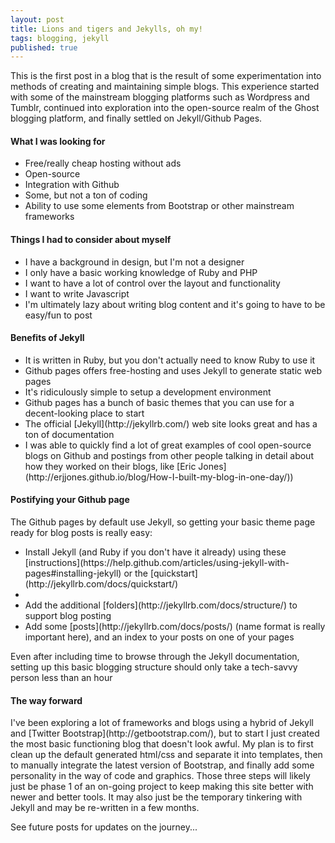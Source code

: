 ```yaml
---
layout: post
title: Lions and tigers and Jekylls, oh my!
tags: blogging, jekyll
published: true
---
```


<p>This is the first post in a blog that is the result of some experimentation into methods of creating and maintaining simple blogs. This experience started with some of the mainstream blogging platforms such as Wordpress and Tumblr, continued into exploration into the open-source realm of the Ghost blogging platform, and finally settled on Jekyll/Github Pages.</p>

<h4> What I was looking for </h4>

<ul>
  <li>Free/really cheap hosting without ads</li>
  <li>Open-source</li>
  <li>Integration with Github</li>
  <li>Some, but not a ton of coding</li>
  <li>Ability to use some elements from Bootstrap or other mainstream frameworks</li>
</ul>

<h4> Things I had to consider about myself </h4>

<ul>
  <li>I have a background in design, but I'm not a designer</li>
  <li>I only have a basic working knowledge of Ruby and PHP</li>
  <li>I want to have a lot of control over the layout and functionality</li>
  <li>I want to write Javascript</li>
  <li>I'm ultimately lazy about writing blog content and it's going to have
    to be easy/fun to post</li>
</ul>

<h4> Benefits of Jekyll </h4>

<ul>
  <li>It is written in Ruby, but you don't actually need to know Ruby to use it</li>
  <li>Github pages offers free-hosting and uses Jekyll to generate static web pages </li>
  <li>It's ridiculously simple to setup a development environment</li>
  <li>Github pages has a bunch of basic themes that you can use for
    a decent-looking place to start</li>
  <li>The official [Jekyll](http://jekyllrb.com/) web site looks great and
    has a ton of documentation</li>
  <li>I was able to quickly find a lot of great examples of cool open-source
   blogs on Github and postings from other people talking in detail about how
   they worked on their blogs, like
   [Eric Jones](http://erjjones.github.io/blog/How-I-built-my-blog-in-one-day/))</li>
</ul>

<h4> Postifying your Github page </h4>

<p>The Github pages by default use Jekyll, so getting your basic theme page ready for
blog posts is really easy:</p>
<ul>
  <li>Install Jekyll (and Ruby if you don't have it already) using these [instructions](https://help.github.com/articles/using-jekyll-with-pages#installing-jekyll) or
  the [quickstart](http://jekyllrb.com/docs/quickstart/)<li>
  <li>Add the additional [folders](http://jekyllrb.com/docs/structure/) to support
    blog posting</li>
  <li>Add some [posts](http://jekyllrb.com/docs/posts/) (name format is really important
  here), and an index to your posts on one of your pages</li>
</ul>
<p>Even after including time to browse through the Jekyll documentation, setting up this
basic blogging structure should only take a tech-savvy person less than an hour</p>

<h4> The way forward </h4>

<p>I've been exploring a lot of frameworks and blogs using a hybrid of Jekyll and [Twitter Bootstrap](http://getbootstrap.com/), but to start I just created the most basic functioning blog that doesn't look awful. My plan is to first clean up the default generated html/css and separate it into templates, then to manually integrate the latest version of Bootstrap, and finally add some personality in the way of code and graphics. Those three steps will likely just be phase 1 of an on-going project to keep making this site better with newer and better tools. It may also just be the temporary tinkering with Jekyll and may be re-written in a few months.
</p>

<p>See future posts for updates on the journey...</p>
